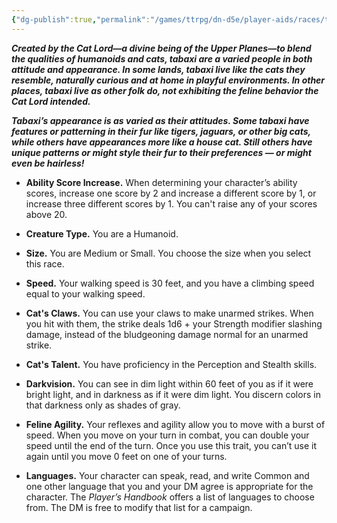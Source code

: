 ```yaml
---
{"dg-publish":true,"permalink":"/games/ttrpg/dn-d5e/player-aids/races/tabaxi/","tags":["ttrpg/dnd/5e","races"],"noteIcon":""}
---
```


**_Created by the Cat Lord—a divine being of the Upper Planes—to blend the qualities of humanoids and cats, tabaxi are a varied people in both attitude and appearance. In some lands, tabaxi live like the cats they resemble, naturally curious and at home in playful environments. In other places, tabaxi live as other folk do, not exhibiting the feline behavior the Cat Lord intended._**

**_Tabaxi’s appearance is as varied as their attitudes. Some tabaxi have features or patterning in their fur like tigers, jaguars, or other big cats, while others have appearances more like a house cat. Still others have unique patterns or might style their fur to their preferences — or might even be hairless!_**

- **Ability Score Increase.** When determining your character’s ability scores, increase one score by 2 and increase a different score by 1, or increase three different scores by 1. You can't raise any of your scores above 20.

- **Creature Type.** You are a Humanoid.

- **Size.** You are Medium or Small. You choose the size when you select this race.

- **Speed.** Your walking speed is 30 feet, and you have a climbing speed equal to your walking speed.

- **Cat's Claws.** You can use your claws to make unarmed strikes. When you hit with them, the strike deals 1d6 + your Strength modifier slashing damage, instead of the bludgeoning damage normal for an unarmed strike.

- **Cat's Talent.** You have proficiency in the Perception and Stealth skills.

- **Darkvision.** You can see in dim light within 60 feet of you as if it were bright light, and in darkness as if it were dim light. You discern colors in that darkness only as shades of gray.

- **Feline Agility.** Your reflexes and agility allow you to move with a burst of speed. When you move on your turn in combat, you can double your speed until the end of the turn. Once you use this trait, you can’t use it again until you move 0 feet on one of your turns.

- **Languages.** Your character can speak, read, and write Common and one other language that you and your DM agree is appropriate for the character. The _Player’s Handbook_ offers a list of languages to choose from. The DM is free to modify that list for a campaign.
